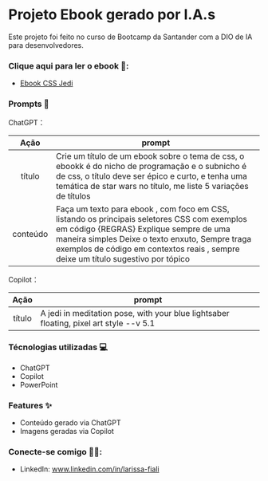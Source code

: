 # Projeto Ebook gerado por I.A.s 
 Este projeto foi feito no curso de Bootcamp da Santander com a DIO de IA para desenvolvedores.


### Clique aqui para ler o ebook 📖:

- [Ebook CSS Jedi](./output/ebook%20-%20css%20jedi%203.pdf)

### Prompts 📌
ChatGPT：

|   Ação   | prompt                                                                                                                                                                                                                                                                         |
| :------: | ------------------------------------------------------------------------------------------------------------------------------------------------------------------------------------------------------------------------------------------------------------------------------ |
|  título  | Crie um título de um ebook sobre o tema de css, o ebookk é do nicho de programação e o subnicho é de css, o título deve ser épico e curto, e tenha uma temática de star wars no título, me liste 5 variações de títulos                                                        |
| conteúdo | Faça um texto para ebook , com foco em CSS, listando os principais seletores CSS com exemplos em código {REGRAS} Explique sempre de uma maneira simples Deixe o texto enxuto, Sempre traga exemplos de código em contextos reais , sempre deixe um título sugestivo por tópico

Copilot：

|  Ação  | prompt                                                                                 |
| :----: | -------------------------------------------------------------------------------------- |
| título | A jedi in meditation pose, with your blue lightsaber floating, pixel art style --v 5.1 |

### Técnologias utilizadas 💻
- ChatGPT
- Copilot 
- PowerPoint


### Features ✨
- Conteúdo gerado via ChatGPT
- Imagens geradas via Copilot

### Conecte-se comigo 🤳🏻:
- LinkedIn: www.linkedin.com/in/larissa-fiali


